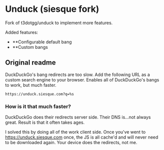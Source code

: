 # Unduck (siesque fork)

Fork of t3dotgg/unduck to implement more features.

Added features:
- **Configurable default bang
- **Custom bangs

## Original readme

DuckDuckGo's bang redirects are too slow. Add the following URL as a custom search engine to your browser. Enables all of DuckDuckGo's bangs to work, but much faster.

```
https://unduck.siesque.com?q=%s
```

### How is it that much faster?

DuckDuckGo does their redirects server side. Their DNS is...not always great. Result is that it often takes ages.

I solved this by doing all of the work client side. Once you've went to https://unduck.siesque.com once, the JS is all cache'd and will never need to be downloaded again. Your device does the redirects, not me.
